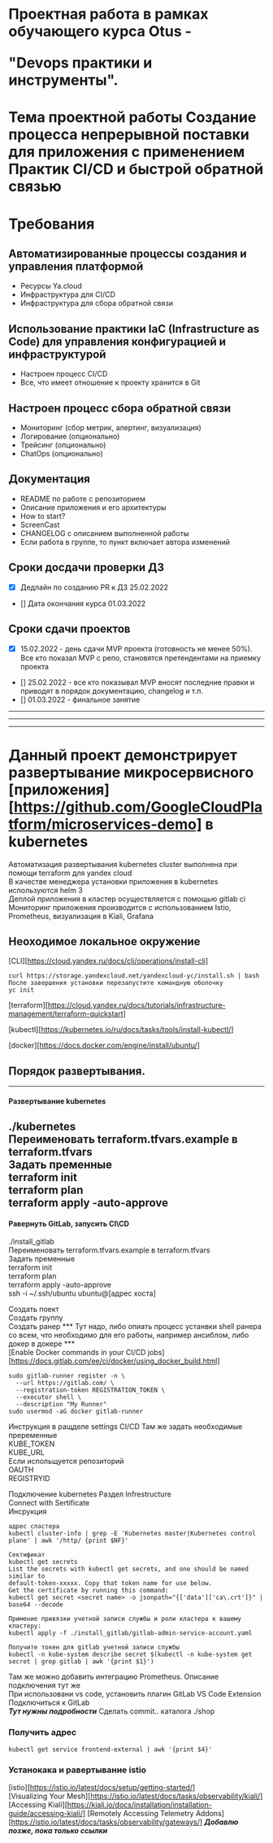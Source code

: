 # Проектная работа в рамках обучающего курса Otus -</p> "Devops практики и инструменты".
# Тема проектной работы Создание процесса непрерывной поставки для приложения с применением Практик CI/CD и быстрой обратной связью

# Требования
## Автоматизированные процессы создания и управления платформой
- Ресурсы Ya.cloud
- Инфраструктура для CI/CD
- Инфраструктура для сбора обратной связи
## Использование практики IaC (Infrastructure as Code) для управления конфигурацией и инфраструктурой
- Настроен процесс CI/CD
- Все, что имеет отношение к проекту хранится в Git

## Настроен процесс сбора обратной связи
- Мониторинг (сбор метрик, алертинг, визуализация)
- Логирование (опционально)
- Трейсинг (опционально)
- ChatOps (опционально)

## Документация
- README по работе с репозиторием
- Описание приложения и его архитектуры
- How to start?
- ScreenCast
- CHANGELOG с описанием выполненной работы
- Если работа в группе, то пункт включает автора изменений

## Сроки досдачи проверки ДЗ
- [x] Дедлайн по созданию PR к ДЗ 25.02.2022
- [] Дата окончания курса 01.03.2022

## Сроки сдачи проектов
- [x] 15.02.2022 - день сдачи MVP проекта (готовность не менее 50%). Все кто показал MVP с репо, становятся претендентами на приемку проекта
- [] 25.02.2022 - все кто показывал MVP вносят последние правки и приводят в порядок документацию, changelog и т.п.
- [] 01.03.2022 - финальное занятие
---
---
---
# Данный проект демонстрирует развертывание микросервисного [приложения][https://github.com/GoogleCloudPlatform/microservices-demo] в kubernetes
Автоматизация развертывания kubernetes cluster выполнена при помощи terraform для yandex cloud  
В качестве менеджера установки приложения в kubernetes используются helm 3  
Деплой приложения в кластер осуществляется c помощью gitlab ci  
Мониторинг приложения производится с использованием Istio, Prometheus, визуализация в Kiali, Grafana  
## Неоходимое локальное окружение
[CLI][https://cloud.yandex.ru/docs/cli/operations/install-cli]  
```
curl https://storage.yandexcloud.net/yandexcloud-yc/install.sh | bash
После завершения установки перезапустите командную оболочку
yc init
```

[terraform][https://cloud.yandex.ru/docs/tutorials/infrastructure-management/terraform-quickstart]

[kubectl][https://kubernetes.io/ru/docs/tasks/tools/install-kubectl/]

[docker][https://docs.docker.com/engine/install/ubuntu/]

## Порядок развертывания.
---
#### Развертывание kubernetes
./kubernetes  
Переименовать  terraform.tfvars.example  в terraform.tfvars  
Задать пременные   
terraform init  
terraform plan  
terraform apply -auto-approve  
---
#### Равернуть GitLab, запусить CI\CD
./install_gitlab  
Переименовать  terraform.tfvars.example  в terraform.tfvars  
Задать пременные   
terraform init  
terraform plan  
terraform apply -auto-approve  
ssh -i ~/.ssh/ubuntu ubuntu@[адрес хоста]  
  
Создать поект  
Создать группу  
Создать ранер 
*** Тут надо, либо опиать процесс устанвки shell ранера со всем, что необходимо для его работы, например ансиблом, либо докер в докере ***  
[Enable Docker commands in your CI/CD jobs][https://docs.gitlab.com/ee/ci/docker/using_docker_build.html]
```
sudo gitlab-runner register -n \
  --url https://gitlab.com/ \
  --registration-token REGISTRATION_TOKEN \
  --executor shell \
  --description "My Runner"
sudo usermod -aG docker gitlab-runner  
```
Инструкция в ращделе settings CI/CD
Там же задать необходимые преременные  
KUBE_TOKEN  
KUBE_URL  
Если испольщуется репозиторий  
OAUTH  
REGISTRYID  
  
Подключение kubernetes
Раздел Infrestructure  
Connect with Sertificate  
Инсрукция 
~~~
адрес сластера  
kubectl cluster-info | grep -E 'Kubernetes master|Kubernetes control plane' | awk '/http/ {print $NF}'  

Сектификат  
kubectl get secrets  
List the secrets with kubectl get secrets, and one should be named similar to  
default-token-xxxxx. Copy that token name for use below.  
Get the certificate by running this command:  
kubectl get secret <secret name> -o jsonpath="{['data']['ca\.crt']}" | base64 --decode  

Примение привязки учетной записи службы и роли кластера к вашему кластеру:  
kubectl apply -f ./install_gitlab/gitlab-admin-service-account.yaml  

Получите токен для gitlab учетной записи службы  
kubectl -n kube-system describe secret $(kubectl -n kube-system get secret | grep gitlab | awk '{print $1}')  

~~~
Там же можно добавить интеграцию Prometheus. Описание подключения тут же  
При использовани vs code, установить плагин  GitLab VS Code Extension  
Подключиться к GitLab  
***Тут нужны подробности***
Сделать commit.. каталога ./shop  

### Получить адрес  
~~~
kubectl get service frontend-external | awk '{print $4}'  
~~~

### Устанокака и равертывание istio
[istio][https://istio.io/latest/docs/setup/getting-started/]  
[Visualizing Your Mesh][https://istio.io/latest/docs/tasks/observability/kiali/]  
[Accessing Kiali][https://kiali.io/docs/installation/installation-guide/accessing-kiali/]
[Remotely Accessing Telemetry Addons][https://istio.io/latest/docs/tasks/observability/gateways/]
***Добавлю позже, пока только ссылки***
